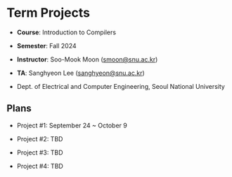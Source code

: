 # Term Projects

- **Course**: Introduction to Compilers

- **Semester**: Fall 2024

- **Instructor**: Soo-Mook Moon (<smoon@snu.ac.kr>)

- **TA**: Sanghyeon Lee (<sanghyeon@snu.ac.kr>)

- Dept. of Electrical and Computer Engineering, Seoul National University

## Plans

- Project #1: September 24 ~ October 9

- Project #2: TBD

- Project #3: TBD

- Project #4: TBD
